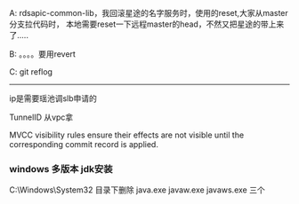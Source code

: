 A: rdsapic-common-lib，我回滚星途的名字服务时，使用的reset,大家从master分支拉代码时，
本地需要reset一下远程master的head，不然又把星途的带上来了.....

B: 。。。。要用revert

C: git reflog

---

ip是需要瑶池调slb申请的

TunnelID 从vpc拿

MVCC visibility rules ensure their effects are not visible until the corresponding commit record is applied.

### windows 多版本 jdk安装
C:\Windows\System32 目录下删除 java.exe javaw.exe javaws.exe 三个


